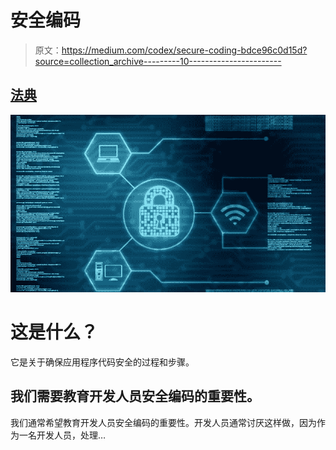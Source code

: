 # 安全编码

> 原文：<https://medium.com/codex/secure-coding-bdce96c0d15d?source=collection_archive---------10----------------------->

## [法典](http://medium.com/codex)

![](img/b639b7f8ca99699bbbe181ec1a9488b6.png)

# 这是什么？

它是关于确保应用程序代码安全的过程和步骤。

## 我们需要教育开发人员安全编码的重要性。

我们通常希望教育开发人员安全编码的重要性。开发人员通常讨厌这样做，因为作为一名开发人员，处理…